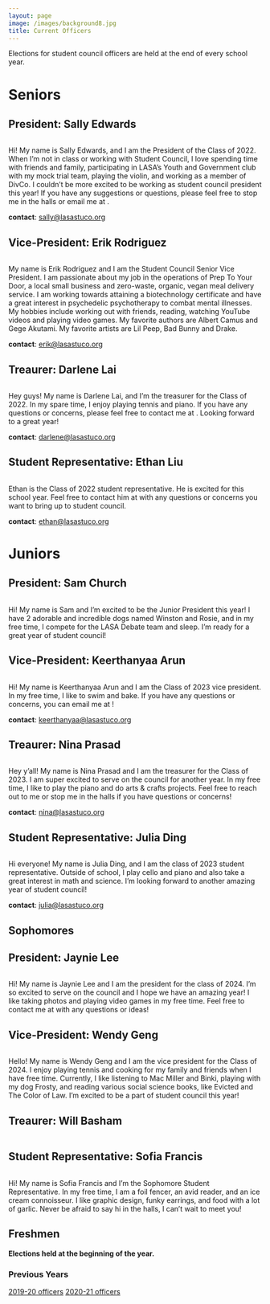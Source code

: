 ```yaml
---
layout: page
image: /images/background8.jpg
title: Current Officers
---
```

Elections for student council officers are held at the end of every school year.
# Seniors
## President: Sally Edwards
<figure style="width: 400px" class="align-center">
  <img src="{{ '/images/Sally Edwards.JPG' | absolute_url }}" alt="">
</figure>
Hi! My name is Sally Edwards, and I am the President of the Class of 2022. When I’m not in class or working with Student Council, I love spending time with friends and family, participating in LASA’s Youth and Government club with my mock trial team, playing the violin, and working as a member of DivCo. I couldn’t be more excited to be working as student council president this year! If you have any suggestions or questions, please feel free to stop me in the halls or email me at <sallyedwards04@gmail.com>.

**contact**: <sally@lasastuco.org>
## Vice-President: Erik Rodriguez
<figure style="width: 400px" class="align-center">
  <img src="{{ '/images/erik.jpeg' | absolute_url }}" alt="">
</figure>
My name is Erik Rodriguez and I am the Student Council Senior Vice President. I am passionate about my job in the operations of Prep To Your Door, a local small business and zero-waste, organic, vegan meal delivery service. I am working towards attaining a biotechnology certificate and have a great interest in psychedelic psychotherapy to combat mental illnesses. My hobbies include working out with friends, reading, watching YouTube videos and playing video games. My favorite authors are Albert Camus and Gege Akutami. My favorite artists are Lil Peep, Bad Bunny and Drake.

**contact**: <erik@lasastuco.org>
## Treaurer: Darlene Lai
<figure style="width: 400px" class="align-center">
  <img src="{{ '/images/darlenepic.jpeg' | absolute_url }}" alt="">
</figure>
Hey guys! My name is Darlene Lai, and I’m the treasurer for the Class of 2022. In my spare time, I enjoy playing tennis and piano. If you have any questions or concerns, please feel free to contact me at <darlenelai@gmail.com>. Looking forward to a great year!

**contact**: <darlene@lasastuco.org>
## Student Representative: Ethan Liu
<figure style="width: 400px" class="align-center">
  <img src="{{ '/images/ethanstuco.JPG' | absolute_url }}" alt="">
</figure>
Ethan is the Class of 2022 student representative. He is excited for this school year. Feel free to contact him at <ethanliu04@gmail.com> with any questions or concerns you want to bring up to student council.

**contact**: <ethan@lasastuco.org>


# Juniors
## President: Sam Church
<figure style="width: 400px" class="align-center">
  <img src="{{ '/images/sam church photo.jpg' | absolute_url }}" alt="">
</figure>
Hi! My name is Sam and I’m excited to be the Junior President this year! I have 2 adorable and incredible dogs named Winston and Rosie, and in my free time, I compete for the LASA Debate team and sleep. I’m ready for a great year of student council!

## Vice-President: Keerthanyaa Arun
<figure style="width: 400px" class="align-center">
  <img src="{{ '/images/Keerthanyaa2.png' | absolute_url }}" alt="">
</figure>
Hi! My name is Keerthanyaa Arun and I am the Class of 2023 vice president. In my free time, I like to swim and bake. If you have any questions or concerns, you can email me at <keerthanyaa@gmail.com>!

**contact**: <keerthanyaa@lasastuco.org>
## Treaurer: Nina Prasad
<figure style="width: 350px" class="align-center">
  <img src="{{ '/images/Nina Prasad.JPG' | absolute_url }}" alt="">
</figure>
Hey y’all! My name is Nina Prasad and I am the treasurer for the Class of 2023. I am super excited to serve on the council for another year. In my free time, I like to play the piano and do arts & crafts projects. Feel free to reach out to me or stop me in the halls if you have questions or concerns!

**contact**: <nina@lasastuco.org>
## Student Representative: Julia Ding
<figure style="width: 400px" class="align-center">
  <img src="{{ '/images/juliading2.JPG' | absolute_url }}" alt="">
</figure>
Hi everyone! My name is Julia Ding, and I am the class of 2023 student representative. Outside of school, I play cello and piano and also take a great interest in math and science. I’m looking forward to another amazing year of student council!

**contact**: <julia@lasastuco.org>

## Sophomores
## President: Jaynie Lee
<figure style="width: 400px" class="align-center">
  <img src="{{ '/images/JaynieLeephoto.jpg' | absolute_url }}" alt="">
</figure>
Hi! My name is Jaynie Lee and I am the president for the class of 2024. I’m so excited to serve on the council and I hope we have an amazing year! I like taking photos and playing video games in my free time. Feel free to contact me at <jaynie.sn.lee@gmail.com> with any questions or ideas!

## Vice-President: Wendy Geng
<figure style="width: 400px" class="align-center">
  <img src="{{ '' | absolute_url }}" alt="">
</figure>
Hello! My name is Wendy Geng and I am the vice president for the Class of 2024. I enjoy playing tennis and cooking for my family and friends when I have free time. Currently, I like listening to Mac Miller and Binki, playing with my dog Frosty, and reading various social science books, like Evicted and The Color of Law. I’m excited to be a part of student council this year!

## Treaurer: Will Basham
<figure style="width: 350px" class="align-center">
  <img src="{{ '' | absolute_url }}" alt="">
</figure>


## Student Representative: Sofia Francis
<figure style="width: 400px" class="align-center">
  <img src="{{ '/images/sofia_francis - 1.jpeg' | absolute_url }}" alt="">
</figure>
Hi! My name is Sofia Francis and I’m the Sophomore Student Representative. In my free time, I am a foil fencer, an avid reader, and an ice cream connoisseur. I like graphic design, funky earrings, and food with a lot of garlic. Never be afraid to say hi in the halls, I can’t wait to meet you!

## Freshmen
**Elections held at the beginning of the year.**

### Previous Years
[2019-20 officers](https://lasastuco.org/Current-Officers/2019-20-Officers/)
[2020-21 officers](https://lasastuco.org/Current-Officers/2020-21-Officers/)